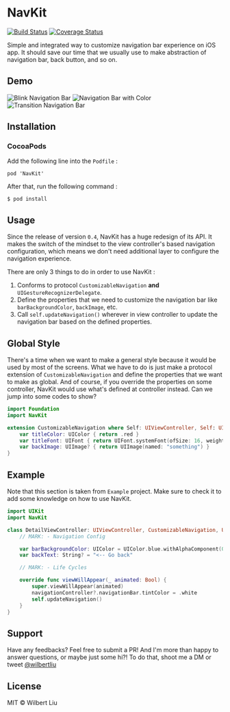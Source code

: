 # NavKit

[![Build Status](https://travis-ci.org/wilbertliu/NavKit.svg?branch=master)](https://travis-ci.org/wilbertliu/NavKit)
[![Coverage Status](https://coveralls.io/repos/github/wilbertliu/NavKit/badge.svg?branch=master)](https://coveralls.io/github/wilbertliu/NavKit?branch=master)

Simple and integrated way to customize navigation bar experience on iOS app.
It should save our time that we usually use to make abstraction of navigation bar,
back button, and so on.

## Demo

![Blink Navigation Bar](Resources/Blink%20Navigation%20Bar.gif)
![Navigation Bar with Color](Resources/Navigation%20Bar%20with%20Color.png)
![Transition Navigation Bar](Resources/Transition%20Navigation%20Bar.gif)

## Installation

### CocoaPods

Add the following line into the `Podfile` :

```
pod 'NavKit'
```

After that, run the following command :

```
$ pod install
```

## Usage

Since the release of version `0.4`, NavKit has a huge redesign of its API. It makes the switch
of the mindset to the view controller's based navigation configuration, which means
we don't need additional layer to configure the navigation experience.

There are only 3 things to do in order to use NavKit :
1. Conforms to protocol `CustomizableNavigation` **and** `UIGestureRecognizerDelegate`.
2. Define the properties that we need to customize the navigation bar like `barBackgroundColor`, `backImage`, etc.
3. Call `self.updateNavigation()` wherever in view controller to update the navigation bar based on the defined properties.

## Global Style

There's a time when we want to make a general style because it would be used by most of the
screens. What we have to do is just make a protocol extension of `CustomizableNavigation`
and define the properties that we want to make as global. And of course, if you override
the properties on some controller, NavKit would use what's defined at controller instead.
Can we jump into some codes to show?

```swift
import Foundation
import NavKit

extension CustomizableNavigation where Self: UIViewController, Self: UIGestureRecognizerDelegate {
    var titleColor: UIColor { return .red }
    var titleFont: UIFont { return UIFont.systemFont(ofSize: 16, weight: UIFontWeightMedium) }
    var backImage: UIImage? { return UIImage(named: "something") }
}
```

## Example

Note that this section is taken from `Example` project. Make sure to check it to add some knowledge on how to use NavKit.

```swift
import UIKit
import NavKit

class DetailViewController: UIViewController, CustomizableNavigation, UIGestureRecognizerDelegate {
    // MARK: - Navigation Config

    var barBackgroundColor: UIColor = UIColor.blue.withAlphaComponent(0.5)
    var backText: String? = "<-- Go back"

    // MARK: - Life Cycles

    override func viewWillAppear(_ animated: Bool) {
        super.viewWillAppear(animated)
        navigationController?.navigationBar.tintColor = .white
        self.updateNavigation()
    }
}
```

## Support

Have any feedbacks? Feel free to submit a PR! And I'm more than happy to answer questions, or maybe just some hi?! To do that, shoot me a DM or tweet [@wilbertliu](https://twitter.com/wilbertliu)

## License

MIT © Wilbert Liu

